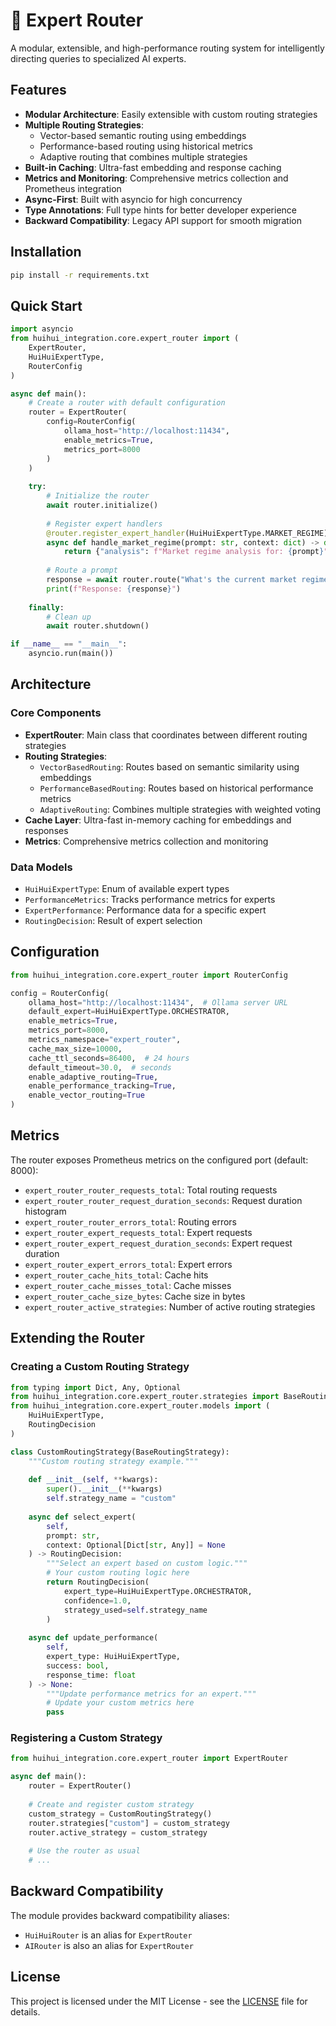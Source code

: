 # 🎯 Expert Router

A modular, extensible, and high-performance routing system for intelligently directing queries to specialized AI experts.

## Features

- **Modular Architecture**: Easily extensible with custom routing strategies
- **Multiple Routing Strategies**:
  - Vector-based semantic routing using embeddings
  - Performance-based routing using historical metrics
  - Adaptive routing that combines multiple strategies
- **Built-in Caching**: Ultra-fast embedding and response caching
- **Metrics and Monitoring**: Comprehensive metrics collection and Prometheus integration
- **Async-First**: Built with asyncio for high concurrency
- **Type Annotations**: Full type hints for better developer experience
- **Backward Compatibility**: Legacy API support for smooth migration

## Installation

```bash
pip install -r requirements.txt
```

## Quick Start

```python
import asyncio
from huihui_integration.core.expert_router import (
    ExpertRouter,
    HuiHuiExpertType,
    RouterConfig
)

async def main():
    # Create a router with default configuration
    router = ExpertRouter(
        config=RouterConfig(
            ollama_host="http://localhost:11434",
            enable_metrics=True,
            metrics_port=8000
        )
    )
    
    try:
        # Initialize the router
        await router.initialize()
        
        # Register expert handlers
        @router.register_expert_handler(HuiHuiExpertType.MARKET_REGIME)
        async def handle_market_regime(prompt: str, context: dict) -> dict:
            return {"analysis": f"Market regime analysis for: {prompt}"}
        
        # Route a prompt
        response = await router.route("What's the current market regime?")
        print(f"Response: {response}")
        
    finally:
        # Clean up
        await router.shutdown()

if __name__ == "__main__":
    asyncio.run(main())
```

## Architecture

### Core Components

- **ExpertRouter**: Main class that coordinates between different routing strategies
- **Routing Strategies**:
  - `VectorBasedRouting`: Routes based on semantic similarity using embeddings
  - `PerformanceBasedRouting`: Routes based on historical performance metrics
  - `AdaptiveRouting`: Combines multiple strategies with weighted voting
- **Cache Layer**: Ultra-fast in-memory caching for embeddings and responses
- **Metrics**: Comprehensive metrics collection and monitoring

### Data Models

- `HuiHuiExpertType`: Enum of available expert types
- `PerformanceMetrics`: Tracks performance metrics for experts
- `ExpertPerformance`: Performance data for a specific expert
- `RoutingDecision`: Result of expert selection

## Configuration

```python
from huihui_integration.core.expert_router import RouterConfig

config = RouterConfig(
    ollama_host="http://localhost:11434",  # Ollama server URL
    default_expert=HuiHuiExpertType.ORCHESTRATOR,
    enable_metrics=True,
    metrics_port=8000,
    metrics_namespace="expert_router",
    cache_max_size=10000,
    cache_ttl_seconds=86400,  # 24 hours
    default_timeout=30.0,  # seconds
    enable_adaptive_routing=True,
    enable_performance_tracking=True,
    enable_vector_routing=True
)
```

## Metrics

The router exposes Prometheus metrics on the configured port (default: 8000):

- `expert_router_router_requests_total`: Total routing requests
- `expert_router_router_request_duration_seconds`: Request duration histogram
- `expert_router_router_errors_total`: Routing errors
- `expert_router_expert_requests_total`: Expert requests
- `expert_router_expert_request_duration_seconds`: Expert request duration
- `expert_router_expert_errors_total`: Expert errors
- `expert_router_cache_hits_total`: Cache hits
- `expert_router_cache_misses_total`: Cache misses
- `expert_router_cache_size_bytes`: Cache size in bytes
- `expert_router_active_strategies`: Number of active routing strategies

## Extending the Router

### Creating a Custom Routing Strategy

```python
from typing import Dict, Any, Optional
from huihui_integration.core.expert_router.strategies import BaseRoutingStrategy
from huihui_integration.core.expert_router.models import (
    HuiHuiExpertType,
    RoutingDecision
)

class CustomRoutingStrategy(BaseRoutingStrategy):
    """Custom routing strategy example."""
    
    def __init__(self, **kwargs):
        super().__init__(**kwargs)
        self.strategy_name = "custom"
    
    async def select_expert(
        self,
        prompt: str,
        context: Optional[Dict[str, Any]] = None
    ) -> RoutingDecision:
        """Select an expert based on custom logic."""
        # Your custom routing logic here
        return RoutingDecision(
            expert_type=HuiHuiExpertType.ORCHESTRATOR,
            confidence=1.0,
            strategy_used=self.strategy_name
        )
    
    async def update_performance(
        self,
        expert_type: HuiHuiExpertType,
        success: bool,
        response_time: float
    ) -> None:
        """Update performance metrics for an expert."""
        # Update your custom metrics here
        pass
```

### Registering a Custom Strategy

```python
from huihui_integration.core.expert_router import ExpertRouter

async def main():
    router = ExpertRouter()
    
    # Create and register custom strategy
    custom_strategy = CustomRoutingStrategy()
    router.strategies["custom"] = custom_strategy
    router.active_strategy = custom_strategy
    
    # Use the router as usual
    # ...
```

## Backward Compatibility

The module provides backward compatibility aliases:

- `HuiHuiRouter` is an alias for `ExpertRouter`
- `AIRouter` is also an alias for `ExpertRouter`

## License

This project is licensed under the MIT License - see the [LICENSE](LICENSE) file for details.
